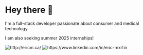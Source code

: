 # Hey there 👋

I'm a full-stack developer passionate about consumer and medical technology.

I am also seeking summer 2025 internships!

<p>
  <a href="http://ericm.ca/" style="text-decoration:none;">
    <img src="https://img.shields.io/badge/-Portfolio-000?style=for-the-badge&amp;logo=Nextdotjs&amp;logoColor=white&amp;link=http://ericm.ca/"alt="http://ericm.ca/">
  </a>
  <a href="https://www.linkedin.com/in/eric-mxrtin" style="text-decoration:none;">
    <img src="https://img.shields.io/badge/-LinkedIn-000?style=for-the-badge&amp;logo=linkedin&amp;logoColor=white&amp;link=https://www.linkedin.com/in/eric-mxrtin"alt="https://www.linkedin.com/in/eric-mxrtin">
  </a>
</p>
